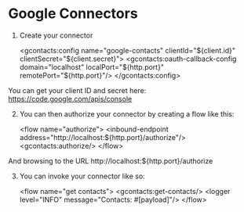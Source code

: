 Google Connectors
=================

1. Create your connector
    
    &lt;gcontacts:config name="google-contacts" clientId="${client.id}" clientSecret="${client.secret}"&gt;
        &lt;gcontacts:oauth-callback-config domain="localhost" localPort="${http.port}" remotePort="${http.port}"/&gt;
    &lt;/gcontacts:config&gt;
    
You can get your client ID and secret here:
https://code.google.com/apis/console

2. You can then authorize your connector by creating a flow like this:

    &lt;flow name="authorize"&gt;
        &lt;inbound-endpoint address="http://localhost:${http.port}/authorize"/&gt;
        &lt;gcontacts:authorize/&gt;
    &lt;/flow&gt;
    
And browsing to the URL  http://localhost:${http.port}/authorize

3. You can invoke your connector like so:

    &lt;flow name="get contacts"&gt;
        &lt;gcontacts:get-contacts/&gt;
        &lt;logger level="INFO" message="Contacts: #[payload]"/&gt; 
    &lt;/flow&gt;
    